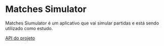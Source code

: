 # Matches Simulator

Matches Siumulator é um aplicativo que vai simular partidas e está sendo utilizado como estudo.

[API do projeto](https://github.com/Lucas-Kobayashi/Matches-Simulator-API)
